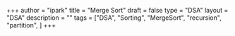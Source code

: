 +++
author = "ipark"
title = "Merge Sort"
draft =  false
type = "DSA"
layout = "DSA"
description = ""
tags = ["DSA", "Sorting", "MergeSort", "recursion", "partition",
]
+++
<script src="https://gist.github.com/ipark-CS/c68d57d7e672a1395c9f285c3228bf8f.js"></script>

